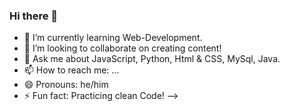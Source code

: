 ### Hi there 👋


- 🌱 I’m currently learning  Web-Development.
- 👯 I’m looking to collaborate on creating content!
- 💬 Ask me about JavaScript, Python, Html & CSS, MySql, Java.
- 📫 How to reach me: ...
- 😄 Pronouns: he/him
- ⚡ Fun fact: Practicing clean Code!
-->
